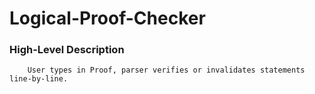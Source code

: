 Logical-Proof-Checker
=====================

### High-Level Description ###
``` Proof Checker for Propositional Logic Statements.
    User types in Proof, parser verifies or invalidates statements line-by-line.
```   

